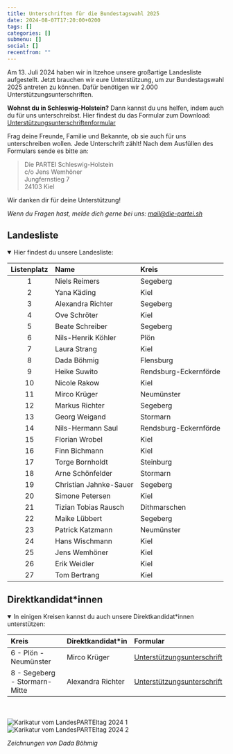 ```yaml
---
title: Unterschriften für die Bundestagswahl 2025
date: 2024-08-07T17:20:00+0200
tags: []
categories: []
submenu: []
social: []
recentfrom: ""
---
```


Am 13. Juli 2024 haben wir in Itzehoe unsere großartige Landesliste aufgestellt. Jetzt brauchen wir eure Unterstützung, um zur Bundestagswahl 2025 antreten zu können. Dafür benötigen wir 2.000 Unterstützungsunterschriften.

**Wohnst du in Schleswig-Holstein?** Dann kannst du uns helfen, indem auch du für uns unterschreibst.
Hier findest du das Formular zum Download: [Unterstützungsunterschriftenformular](/sh/btw25-unterschriften/Die_PARTEI_Unterstuetzungsunterschrift.pdf)

Frag deine Freunde, Familie und Bekannte, ob sie auch für uns unterschreiben wollen. Jede Unterschrift zählt! Nach dem Ausfüllen des Formulars sende es bitte an:

> Die PARTEI Schleswig-Holstein  
> c/o Jens Wemhöner  
> Jungfernstieg 7  
> 24103 Kiel

Wir danken dir für deine Unterstützung!

_Wenn du Fragen hast, melde dich gerne bei uns: [mail@die-partei.sh](mailto:mail@die-partei.sh)_

## Landesliste

<details open>
<summary>Hier findest du unsere Landesliste:</summary>

| Listenplatz | Name                   | Kreis                 |
| :---------: | :--------------------- | :-------------------- |
|      1      | Niels Reimers          | Segeberg              |
|      2      | Yana Käding            | Kiel                  |
|      3      | Alexandra Richter      | Segeberg              |
|      4      | Ove Schröter           | Kiel                  |
|      5      | Beate Schreiber        | Segeberg              |
|      6      | Nils-Henrik Köhler     | Plön                  |
|      7      | Laura Strang           | Kiel                  |
|      8      | Dada Böhmig            | Flensburg             |
|      9      | Heike Suwito           | Rendsburg-Eckernförde |
|     10      | Nicole Rakow           | Kiel                  |
|     11      | Mirco Krüger           | Neumünster            |
|     12      | Markus Richter         | Segeberg              |
|     13      | Georg Weigand          | Stormarn              |
|     14      | Nils-Hermann Saul      | Rendsburg-Eckernförde |
|     15      | Florian Wrobel         | Kiel                  |
|     16      | Finn Bichmann          | Kiel                  |
|     17      | Torge Bornholdt        | Steinburg             |
|     18      | Arne Schönfelder       | Stormarn              |
|     19      | Christian Jahnke-Sauer | Segeberg              |
|     20      | Simone Petersen        | Kiel                  |
|     21      | Tizian Tobias Rausch   | Dithmarschen          |
|     22      | Maike Lübbert          | Segeberg              |
|     23      | Patrick Katzmann       | Neumünster            |
|     24      | Hans Wischmann         | Kiel                  |
|     25      | Jens Wemhöner          | Kiel                  |
|     26      | Erik Weidler           | Kiel                  |
|     27      | Tom Bertrang           | Kiel                  |

</details>

## Direktkandidat\*innen

<details open>
<summary>In einigen Kreisen kannst du auch unsere Direktkandidat*innen unterstützen:</summary>

| Kreis                 | Direktkandidat\*in | Formular                                                                                                 |
| :-------------------- | :----------------- | :------------------------------------------------------------------------------------------------------- |
| 6 - Plön - Neumünster | Mirco Krüger       | [Unterstützungsunterschrift](/plo/btw25-unterschriften/Die_PARTEI_Ploen_Unterstuetzungsunterschrift.pdf) |
| 8 - Segeberg - Stormarn-Mitte | Alexandra Richter | [Unterstützungsunterschrift](/se/btw25-unterschriften/Die_PARTEI_Segeberg_Unterstuetzungsunterschrift.pdf) |

</details>

<br><br>
![Karikatur vom LandesPARTEItag 2024 1](/sh/btw25-unterschriften/LandesPARTEItag2024-1.jpg)
![Karikatur vom LandesPARTEItag 2024 2](/sh/btw25-unterschriften/LandesPARTEItag2024-2.jpg)

_Zeichnungen von Dada Böhmig_
